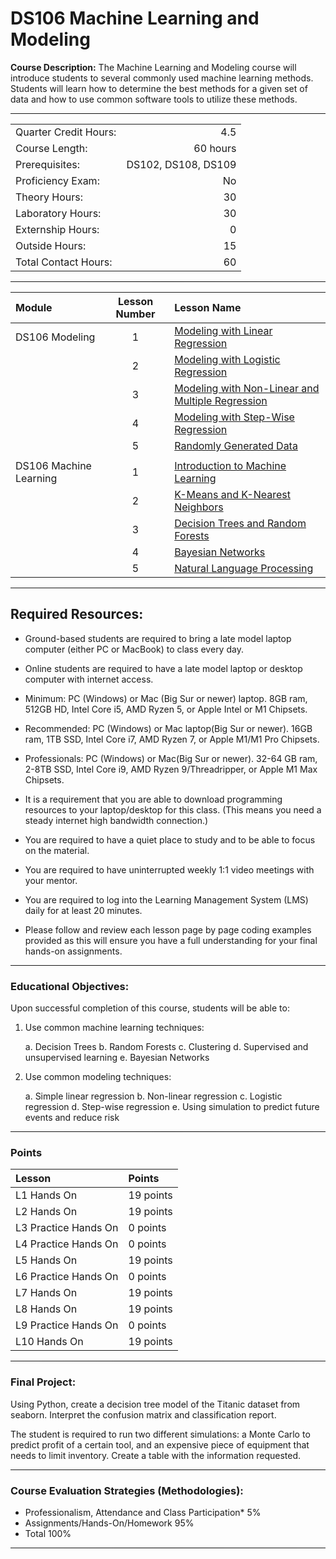 # DS106 Machine Learning and Modeling

**Course Description:** The Machine Learning and Modeling course will introduce students to several commonly used machine learning methods.  Students will learn how to determine the best methods for a given set of data and how to use common software tools to utilize these methods.

<hr style="border: 0; height: 1px; background-image: linear-gradient(to right, rgba(0, 0, 0, 0), rgba(0, 0, 0, 0.75), rgba(0, 0, 0, 0));"/>

|                     |    |
|:---                 |---:|
|Quarter Credit Hours:|4.5|
|Course Length:       |60 hours|
|Prerequisites:       |DS102, DS108, DS109|
|Proficiency Exam:    |No|
|Theory Hours: 	      |30|
|Laboratory Hours:	  |30|
|Externship Hours:	  |0 |
|Outside Hours:	      |15|
|Total Contact Hours: |60|

<hr style="border: 0; height: 1px; background-image: linear-gradient(to right, rgba(0, 0, 0, 0), rgba(0, 0, 0, 0.75), rgba(0, 0, 0, 0));"/>

|Module                 |Lesson Number|Lesson Name|
|:---                   |:---:        |:---       |
|DS106 Modeling         |1   | [Modeling with Linear Regression](Modeling/DS106L1.ipynb)  |
|                       |2   | [Modeling with Logistic Regression ](Modeling/DS106L2.ipynb)                |
|                       |3   | [Modeling with Non-Linear and Multiple Regression](Modeling/DS106L3.ipynb)              |
|                       |4   | [Modeling with Step-Wise Regression ](Modeling/DS106L4.ipynb)|
|                       |5   | [Randomly Generated Data ](Modeling/DS106L5.ipynb)      |
|||
|DS106 Machine Learning |1   | [Introduction to Machine Learning ](ML/DS106ML1.ipynb)        | 
|                       |2   | [K-Means and K-Nearest Neighbors ](ML/DS106ML2.ipynb)       |
|                       |3   | [Decision Trees and Random Forests](ML/DS106ML3.ipynb)   | 
|                       |4   | [Bayesian Networks](ML/DS106ML4.ipynb)  | 
|                       |5  | [Natural Language Processing ](ML/DS106ML5.ipynb)         | 

<hr style="border: 0; height: 1px; background-image: linear-gradient(to right, rgba(0, 0, 0, 0), rgba(0, 0, 0, 0.75), rgba(0, 0, 0, 0));"/>

## Required Resources: 
- Ground-based students are required to bring a late model laptop computer (either PC or MacBook) to class every day.  

- Online students are required to have a late model laptop or desktop computer with internet access.  

- Minimum: PC (Windows) or Mac (Big Sur or newer) laptop. 8GB ram, 512GB HD, Intel Core i5,  AMD Ryzen 5, or Apple Intel or M1 Chipsets.

- Recommended: PC (Windows) or Mac laptop(Big Sur or newer). 16GB ram, 1TB SSD, Intel Core i7, AMD Ryzen 7, or Apple M1/M1 Pro Chipsets.

- Professionals: PC (Windows) or Mac(Big Sur or newer). 32-64 GB ram, 2-8TB SSD, Intel Core i9, AMD Ryzen 9/Threadripper, or Apple M1 Max Chipsets.

- It is a requirement that you are able to download programming resources to your laptop/desktop for this class. (This means you need a steady internet high bandwidth connection.)

- You are required to have a quiet place to study and to be able to focus on the material.

- You are required to have uninterrupted weekly 1:1 video meetings with your mentor.

- You are required to log into the Learning Management System (LMS) daily for at least 20 minutes.

- Please follow and review each lesson page by page coding examples provided as this will ensure you have a full understanding for your final hands-on assignments.

<hr style="border: 0; height: 1px; background-image: linear-gradient(to right, rgba(0, 0, 0, 0), rgba(0, 0, 0, 0.75), rgba(0, 0, 0, 0));"/>

### Educational Objectives:
Upon successful completion of this course, students will be able to: 

1.	Use common machine learning techniques:

    a.	Decision Trees
    b.	Random Forests
    c.	Clustering
    d.	Supervised and unsupervised learning
    e.	Bayesian Networks
    
2.	Use common modeling techniques:

    a.	Simple linear regression
    b.	Non-linear regression
    c.	Logistic regression
    d.	Step-wise regression
    e.	Using simulation to predict future events and reduce risk 

<hr style="border: 0; height: 1px; background-image: linear-gradient(to right, rgba(0, 0, 0, 0), rgba(0, 0, 0, 0.75), rgba(0, 0, 0, 0));"/>

### Points
|Lesson| Points|
|:-- |:--|
|L1 Hands On | 19 points 
|L2 Hands On | 19 points 
|L3 Practice Hands On | 0 points 
|L4 Practice Hands On | 0 points 
|L5 Hands On | 19 points 
|L6 Practice Hands On | 0 points
|L7 Hands On | 19 points
|L8 Hands On | 19 points
|L9 Practice Hands On | 0 points
|L10 Hands On | 19 points

<hr style="border: 0; height: 1px; background-image: linear-gradient(to right, rgba(0, 0, 0, 0), rgba(0, 0, 0, 0.75), rgba(0, 0, 0, 0));"/>

### Final Project:
Using Python, create a decision tree model of the Titanic dataset from seaborn.  Interpret the confusion matrix and classification report.  

The student is required to run two different simulations: a Monte Carlo to predict profit of a certain tool, and an expensive piece of equipment that needs to limit inventory.  Create a table with the information requested.


<hr style="border: 0; height: 1px; background-image: linear-gradient(to right, rgba(0, 0, 0, 0), rgba(0, 0, 0, 0.75), rgba(0, 0, 0, 0));"/>

### Course Evaluation Strategies (Methodologies):
- Professionalism, Attendance and Class Participation*	    5%
- Assignments/Hands-On/Homework	  95%
- Total	100%

<hr style="border: 0; height: 1px; background-image: linear-gradient(to right, rgba(0, 0, 0, 0), rgba(0, 0, 0, 0.75), rgba(0, 0, 0, 0));"/>

